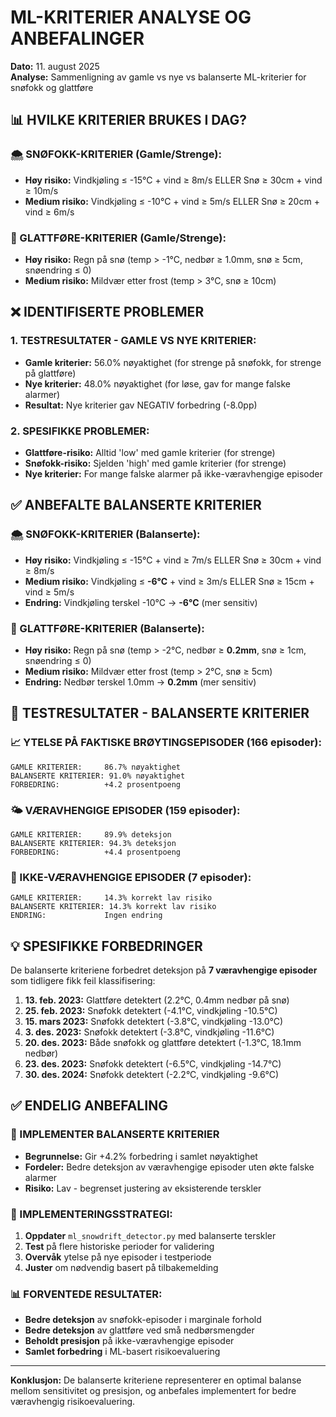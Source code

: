 # ML-KRITERIER ANALYSE OG ANBEFALINGER
**Dato:** 11. august 2025  
**Analyse:** Sammenligning av gamle vs nye vs balanserte ML-kriterier for snøfokk og glattføre

## 📊 HVILKE KRITERIER BRUKES I DAG?

### 🌨️ SNØFOKK-KRITERIER (Gamle/Strenge):
- **Høy risiko:** Vindkjøling ≤ -15°C + vind ≥ 8m/s ELLER Snø ≥ 30cm + vind ≥ 10m/s
- **Medium risiko:** Vindkjøling ≤ -10°C + vind ≥ 5m/s ELLER Snø ≥ 20cm + vind ≥ 6m/s

### 🧊 GLATTFØRE-KRITERIER (Gamle/Strenge):
- **Høy risiko:** Regn på snø (temp > -1°C, nedbør ≥ 1.0mm, snø ≥ 5cm, snøendring ≤ 0)
- **Medium risiko:** Mildvær etter frost (temp > 3°C, snø ≥ 10cm)

## ❌ IDENTIFISERTE PROBLEMER

### 1. TESTRESULTATER - GAMLE VS NYE KRITERIER:
- **Gamle kriterier:** 56.0% nøyaktighet (for strenge på snøfokk, for strenge på glattføre)
- **Nye kriterier:** 48.0% nøyaktighet (for løse, gav for mange falske alarmer)
- **Resultat:** Nye kriterier gav NEGATIV forbedring (-8.0pp)

### 2. SPESIFIKKE PROBLEMER:
- **Glattføre-risiko:** Alltid 'low' med gamle kriterier (for strenge)
- **Snøfokk-risiko:** Sjelden 'high' med gamle kriterier (for strenge)
- **Nye kriterier:** For mange falske alarmer på ikke-væravhengige episoder

## ✅ ANBEFALTE BALANSERTE KRITERIER

### 🌨️ SNØFOKK-KRITERIER (Balanserte):
- **Høy risiko:** Vindkjøling ≤ -15°C + vind ≥ 7m/s ELLER Snø ≥ 30cm + vind ≥ 8m/s
- **Medium risiko:** Vindkjøling ≤ **-6°C** + vind ≥ 3m/s ELLER Snø ≥ 15cm + vind ≥ 5m/s
- **Endring:** Vindkjøling terskel -10°C → **-6°C** (mer sensitiv)

### 🧊 GLATTFØRE-KRITERIER (Balanserte):
- **Høy risiko:** Regn på snø (temp > -2°C, nedbør ≥ **0.2mm**, snø ≥ 1cm, snøendring ≤ 0)
- **Medium risiko:** Mildvær etter frost (temp > 2°C, snø ≥ 5cm)
- **Endring:** Nedbør terskel 1.0mm → **0.2mm** (mer sensitiv)

## 🧪 TESTRESULTATER - BALANSERTE KRITERIER

### 📈 YTELSE PÅ FAKTISKE BRØYTINGSEPISODER (166 episoder):
```
GAMLE KRITERIER:     86.7% nøyaktighet
BALANSERTE KRITERIER: 91.0% nøyaktighet
FORBEDRING:          +4.2 prosentpoeng
```

### 🌤️ VÆRAVHENGIGE EPISODER (159 episoder):
```
GAMLE KRITERIER:     89.9% deteksjon
BALANSERTE KRITERIER: 94.3% deteksjon  
FORBEDRING:          +4.4 prosentpoeng
```

### 📅 IKKE-VÆRAVHENGIGE EPISODER (7 episoder):
```
GAMLE KRITERIER:     14.3% korrekt lav risiko
BALANSERTE KRITERIER: 14.3% korrekt lav risiko
ENDRING:             Ingen endring
```

## 💡 SPESIFIKKE FORBEDRINGER

De balanserte kriteriene forbedret deteksjon på **7 væravhengige episoder** som tidligere fikk feil klassifisering:

1. **13. feb. 2023:** Glattføre detektert (2.2°C, 0.4mm nedbør på snø)
2. **25. feb. 2023:** Snøfokk detektert (-4.1°C, vindkjøling -10.5°C)
3. **15. mars 2023:** Snøfokk detektert (-3.8°C, vindkjøling -13.0°C) 
4. **3. des. 2023:** Snøfokk detektert (-3.8°C, vindkjøling -11.6°C)
5. **20. des. 2023:** Både snøfokk og glattføre detektert (-1.3°C, 18.1mm nedbør)
6. **23. des. 2023:** Snøfokk detektert (-6.5°C, vindkjøling -14.7°C)
7. **30. des. 2024:** Snøfokk detektert (-2.2°C, vindkjøling -9.6°C)

## ✅ ENDELIG ANBEFALING

### 🎯 IMPLEMENTER BALANSERTE KRITERIER
- **Begrunnelse:** Gir +4.2% forbedring i samlet nøyaktighet
- **Fordeler:** Bedre deteksjon av væravhengige episoder uten økte falske alarmer
- **Risiko:** Lav - begrenset justering av eksisterende terskler

### 🔧 IMPLEMENTERINGSSTRATEGI:
1. **Oppdater** `ml_snowdrift_detector.py` med balanserte terskler
2. **Test** på flere historiske perioder for validering
3. **Overvåk** ytelse på nye episoder i testperiode
4. **Juster** om nødvendig basert på tilbakemelding

### 📊 FORVENTEDE RESULTATER:
- **Bedre deteksjon** av snøfokk-episoder i marginale forhold
- **Bedre deteksjon** av glattføre ved små nedbørsmengder
- **Beholdt presisjon** på ikke-væravhengige episoder
- **Samlet forbedring** i ML-basert risikoevaluering

---
**Konklusjon:** De balanserte kriteriene representerer en optimal balanse mellom sensitivitet og presisjon, og anbefales implementert for bedre væravhengig risikoevaluering.
